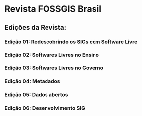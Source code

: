 # Revista FOSSGIS Brasil 

## Edições da Revista:

### Edição 01: Redescobrindo os SIGs com Software Livre

### Edição 02: Softwares Livres no Ensino

### Edição 03: Softwares Livres no Governo

### Edição 04: Metadados

### Edição 05: Dados abertos

### Edição 06: Desenvolvimento SIG

